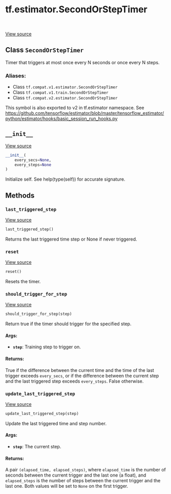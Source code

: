 <div itemscope itemtype="http://developers.google.com/ReferenceObject">
<meta itemprop="name" content="tf.estimator.SecondOrStepTimer" />
<meta itemprop="path" content="Stable" />
<meta itemprop="property" content="__init__"/>
<meta itemprop="property" content="last_triggered_step"/>
<meta itemprop="property" content="reset"/>
<meta itemprop="property" content="should_trigger_for_step"/>
<meta itemprop="property" content="update_last_triggered_step"/>
</div>

# tf.estimator.SecondOrStepTimer

<!-- Insert buttons -->

<table class="tfo-notebook-buttons tfo-api" align="left">
</table>

<a target="_blank" href="/code/stable/tensorflow/python/training/basic_session_run_hooks.py">View source</a>



## Class `SecondOrStepTimer`

<!-- Start diff -->
Timer that triggers at most once every N seconds or once every N steps.



### Aliases:

* Class `tf.compat.v1.estimator.SecondOrStepTimer`
* Class `tf.compat.v1.train.SecondOrStepTimer`
* Class `tf.compat.v2.estimator.SecondOrStepTimer`


<!-- Placeholder for "Used in" -->

This symbol is also exported to v2 in tf.estimator namespace. See
https://github.com/tensorflow/estimator/blob/master/tensorflow_estimator/python/estimator/hooks/basic_session_run_hooks.py

<h2 id="__init__"><code>__init__</code></h2>

<a target="_blank" href="/code/stable/tensorflow/python/training/basic_session_run_hooks.py">View source</a>

``` python
__init__(
    every_secs=None,
    every_steps=None
)
```

Initialize self.  See help(type(self)) for accurate signature.




## Methods

<h3 id="last_triggered_step"><code>last_triggered_step</code></h3>

<a target="_blank" href="/code/stable/tensorflow/python/training/basic_session_run_hooks.py">View source</a>

``` python
last_triggered_step()
```

Returns the last triggered time step or None if never triggered.


<h3 id="reset"><code>reset</code></h3>

<a target="_blank" href="/code/stable/tensorflow/python/training/basic_session_run_hooks.py">View source</a>

``` python
reset()
```

Resets the timer.


<h3 id="should_trigger_for_step"><code>should_trigger_for_step</code></h3>

<a target="_blank" href="/code/stable/tensorflow/python/training/basic_session_run_hooks.py">View source</a>

``` python
should_trigger_for_step(step)
```

Return true if the timer should trigger for the specified step.


#### Args:


* <b>`step`</b>: Training step to trigger on.


#### Returns:

True if the difference between the current time and the time of the last
trigger exceeds `every_secs`, or if the difference between the current
step and the last triggered step exceeds `every_steps`. False otherwise.


<h3 id="update_last_triggered_step"><code>update_last_triggered_step</code></h3>

<a target="_blank" href="/code/stable/tensorflow/python/training/basic_session_run_hooks.py">View source</a>

``` python
update_last_triggered_step(step)
```

Update the last triggered time and step number.


#### Args:


* <b>`step`</b>: The current step.


#### Returns:

A pair `(elapsed_time, elapsed_steps)`, where `elapsed_time` is the number
of seconds between the current trigger and the last one (a float), and
`elapsed_steps` is the number of steps between the current trigger and
the last one. Both values will be set to `None` on the first trigger.




